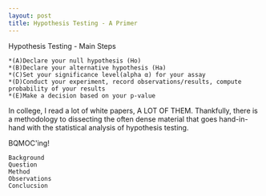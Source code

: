 ```yaml
---
layout: post
title: Hypothesis Testing - A Primer
---
```


Hypothesis Testing - Main Steps
    
    *(A)Declare your null hypothesis (Ho)
    *(B)Declare your alternative hypothesis (Ha)
    *(C)Set your significance level(alpha α) for your assay
    *(D)Conduct your experiment, record observations/results, compute probability of your results
    *(E)Make a decision based on your p-value

In college, I read a lot of white papers, A LOT OF THEM. Thankfully, there is a methodology to dissecting the often dense material
that goes hand-in-hand with the statistical analysis of hypothesis testing. 

BQMOC'ing!
    
    Background
    Question
    Method
    Observations
    Conclucsion
